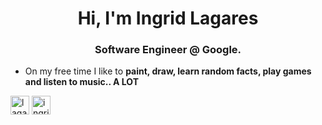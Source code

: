 <h1 align="center">Hi, I'm Ingrid Lagares</h1>
<h3 align="center"> Software Engineer @ Google.</h3>


- On my free time I like to **paint, draw, learn random facts, play games and listen to music.. A LOT**


<a href="https://t.me/lagaresi" target="blank"><img align="center" src="https://cdn.jsdelivr.net/npm/simple-icons@3.0.1/icons/telegram.svg" alt="lagaresi" height="30" width="30" /></a>
<a href="https://linkedin.com/in/ingrid-lagares" target="blank"><img align="center" src="https://cdn.jsdelivr.net/npm/simple-icons@3.0.1/icons/linkedin.svg" alt="ingrid-lagares" height="30" width="30" /></a>
</p>
